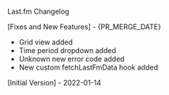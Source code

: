 Last.fm Changelog

[Fixes and New Features] - {PR_MERGE_DATE}

- Grid view added
- Time period dropdown added
- Unknown new error code added
- New custom fetchLastFmData hook added

[Initial Version] - 2022-01-14
